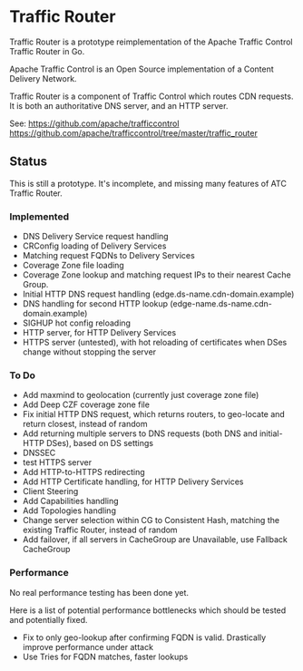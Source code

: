 # Traffic Router

Traffic Router is a prototype reimplementation of the Apache Traffic Control Traffic Router in Go.

Apache Traffic Control is an Open Source implementation of a Content Delivery Network.

Traffic Router is a component of Traffic Control which routes CDN requests. It is both an authoritative DNS server, and an HTTP server.

See:
https://github.com/apache/trafficcontrol
https://github.com/apache/trafficcontrol/tree/master/traffic_router

## Status

This is still a prototype. It's incomplete, and missing many features of ATC Traffic Router.

### Implemented

- DNS Delivery Service request handling
- CRConfig loading of Delivery Services
- Matching request FQDNs to Delivery Services
- Coverage Zone file loading
- Coverage Zone lookup and matching request IPs to their nearest Cache Group.
- Initial HTTP DNS request handling (edge.ds-name.cdn-domain.example)
- DNS handling for second HTTP lookup (edge-name.ds-name.cdn-domain.example)
- SIGHUP hot config reloading
- HTTP server, for HTTP Delivery Services
- HTTPS server (untested), with hot reloading of certificates when DSes change without stopping the server

### To Do

- Add maxmind to geolocation (currently just coverage zone file)
- Add Deep CZF coverage zone file
- Fix initial HTTP DNS request, which returns routers, to geo-locate and return closest, instead of random
- Add returning multiple servers to DNS requests (both DNS and initial-HTTP DSes), based on DS settings
- DNSSEC
- test HTTPS server
- Add HTTP-to-HTTPS redirecting
- Add HTTP Certificate handling, for HTTP Delivery Services
- Client Steering
- Add Capabilities handling
- Add Topologies handling
- Change server selection within CG to Consistent Hash, matching the existing Traffic Router, instead of random
- Add failover, if all servers in CacheGroup are Unavailable, use Fallback CacheGroup

### Performance

No real performance testing has been done yet.

Here is a list of potential performance bottlenecks which should be tested and potentially fixed.

- Fix to only geo-lookup after confirming FQDN is valid. Drastically improve performance under attack
- Use Tries for FQDN matches, faster lookups
